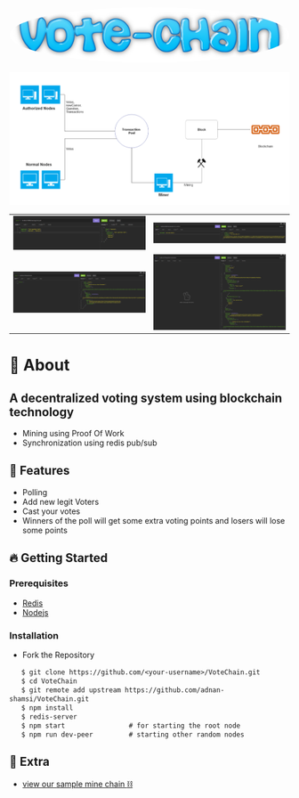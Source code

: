 <p align="center">
<img src="./media/voteChain.png" height="100"
     style="border-radius:50%"/>
</p>

<img src="./media/image1.png" />

<table >
   <tr>
     <td>
        <img src="./media/image2.png"/>
     </td>
     <td >
       <img src="./media/image3.png"/>
     </td>
   </tr>
   <tr>
     <td>
       <img src="./media/image4.png" />
     </td>
     <td>
       <img src="./media/image6.png" />
     </td>
   </tr>
</table>


# 🔖 About
## A decentralized voting system using blockchain technology
- Mining using Proof Of Work
- Synchronization using redis pub/sub

## 🚀 Features
- Polling
- Add new legit Voters 
- Cast your votes 
- Winners of the poll will get some extra voting points and losers will lose some points 

## 🔥 Getting Started

### Prerequisites

- <a href="https://redis.io/">Redis</a>
- <a href="https://nodejs.org/en/">Nodejs</a>

### Installation

- Fork the Repository

```
   $ git clone https://github.com/<your-username>/VoteChain.git
   $ cd VoteChain
   $ git remote add upstream https://github.com/adnan-shamsi/VoteChain.git
   $ npm install
   $ redis-server
   $ npm start                # for starting the root node
   $ npm run dev-peer         # starting other random nodes
```

## 🚀 Extra
- [view our sample mine chain  :chains: ](DemoChain.json)
